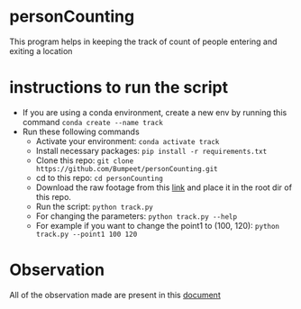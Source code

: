 # personCounting
This program helps in keeping the track of count of people entering and exiting a location

# instructions to run the script
- If you are using a conda environment, create a new env by running this command `conda create --name track`
- Run these following commands
    - Activate your environment: `conda activate track`
    - Install necessary packages: `pip install -r requirements.txt`
    - Clone this repo: `git clone https://github.com/Bumpeet/personCounting.git`
    - cd to this repo: `cd personCounting`
    - Download the raw footage from this [link](https://storageapi.pushpak.cloud/videos/pc/Main%20Gate%20-%20Luminous.mp4) and place it in the root dir of this repo.
    - Run the script: `python track.py`
    - For changing the parameters: `python track.py --help`
    - For example if you want to change the point1 to (100, 120): `python track.py --point1 100 120`

# Observation
All of the observation made are present in this [document]()